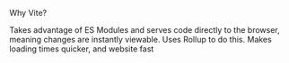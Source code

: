 Why Vite?

Takes advantage of ES Modules and serves code directly to the browser, meaning changes are instantly viewable. 
Uses Rollup to do this.
Makes loading times quicker, and website fast

